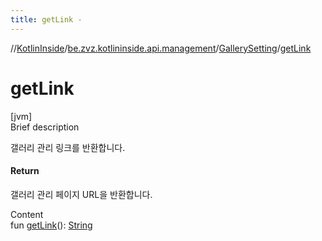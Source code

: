 ```yaml
---
title: getLink -
---
```

//[KotlinInside](../../index.md)/[be.zvz.kotlininside.api.management](../index.md)/[GallerySetting](index.md)/[getLink](get-link.md)



# getLink  
[jvm]  
Brief description  


갤러리 관리 링크를 반환합니다.



#### Return  


갤러리 관리 페이지 URL을 반환합니다.

  
Content  
fun [getLink](get-link.md)(): [String](https://kotlinlang.org/api/latest/jvm/stdlib/kotlin/-string/index.html)  



